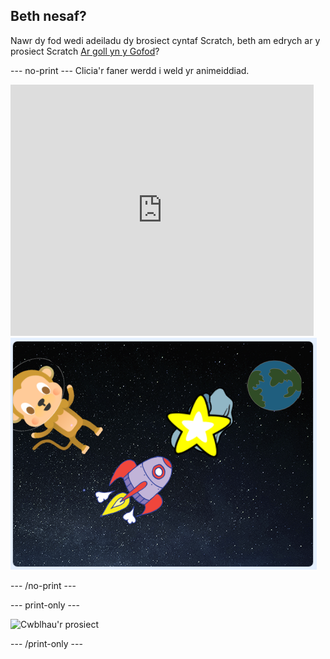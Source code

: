 ## Beth nesaf?

Nawr dy fod wedi adeiladu dy brosiect cyntaf Scratch, beth am edrych ar y prosiect Scratch [Ar goll yn y Gofod](https://projects.raspberrypi.org/en/projects/lost-in-space?utm_source=pathway&utm_medium=whatnext&utm_campaign=projects)?

\--- no-print \--- Clicia'r faner werdd i weld yr animeiddiad.

<div class="scratch-preview">
  <iframe allowtransparency="true" width="485" height="402" src="https://scratch.mit.edu/projects/embed/276873231/?autostart=false" frameborder="0" scrolling="no"></iframe>
  <img src="images/space-final.png">
</div>

\--- /no-print \---

\--- print-only \---

![Cwblhau'r prosiect](images/lost-in-space-static.png)

\--- /print-only \---